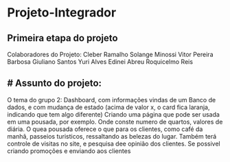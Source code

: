 # Projeto-Integrador
## Primeira etapa do projeto
   Colaboradores do Projeto:
   Cleber Ramalho
   Solange Minossi
   Vitor Pereira Barbosa
   Giuliano Santos
   Yuri Alves
   Edinei Abreu
   Roquicelmo Reis
    
## # Assunto do projeto:  
O tema do grupo 2: Dashboard, com informações vindas de um Banco de dados, e com mudança de estado (acima de valor x, o card fica laranja, indicando que tem algo diferente)
Criando  uma página  que pode  ser usada em  uma pousada, por exemplo. Onde conste numero de quartos,  valores de diária. O quea pousada oferece  o que para os clientes, como café da manhã, passeios turisticos, ressaltando as belezas do lugar.
Também terá controle de visitas no site, e pesquisa dee opinião dos clientes.
Se possivel criando promoções e enviando aos clientes

